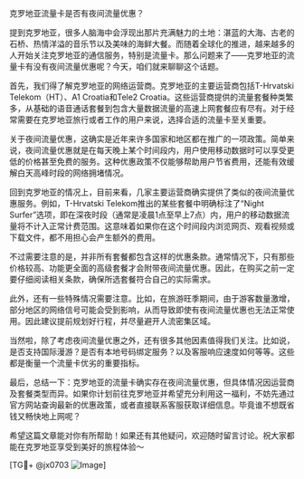 克罗地亚流量卡是否有夜间流量优惠？

提到克罗地亚，很多人脑海中会浮现出那片充满魅力的土地：湛蓝的大海、古老的石桥、热情洋溢的音乐节以及美味的海鲜大餐。而随着全球化的推进，越来越多的人开始关注克罗地亚的通信服务，特别是流量卡。那么问题来了——克罗地亚的流量卡有没有夜间流量优惠呢？今天，咱们就来聊聊这个话题。

首先，我们得了解克罗地亚的网络运营商。克罗地亚的主要运营商包括T-Hrvatski Telekom（HT）、A1 Croatia和Tele2 Croatia。这些运营商提供的流量套餐种类繁多，从基础的语音通话套餐到包含大量数据流量的高速上网套餐应有尽有。对于经常需要在克罗地亚旅行或者工作的用户来说，选择合适的流量卡至关重要。

关于夜间流量优惠，这确实是近年来许多国家和地区都在推广的一项政策。简单来说，夜间流量优惠就是在每天晚上某个时间段内，用户使用移动数据时可以享受更低的价格甚至免费的服务。这种优惠政策不仅能够帮助用户节省费用，还能有效缓解白天高峰时段的网络拥堵情况。

回到克罗地亚的情况上，目前来看，几家主要运营商确实提供了类似的夜间流量优惠服务。例如，T-Hrvatski Telekom推出的某些套餐中明确标注了“Night Surfer”选项，即在深夜时段（通常是凌晨1点至早上7点）内，用户的移动数据流量将不计入正常计费范围。这意味着如果你在这个时间段内浏览网页、观看视频或下载文件，都不用担心会产生额外的费用。

不过需要注意的是，并非所有套餐都包含这样的优惠条款。通常情况下，只有那些价格较高、功能更全面的高级套餐才会附带夜间流量优惠。因此，在购买之前一定要仔细阅读相关条款，确保所选套餐符合自己的实际需求。

此外，还有一些特殊情况需要注意。比如，在旅游旺季期间，由于游客数量激增，部分地区的网络信号可能会受到影响，从而导致即使有夜间流量优惠也无法正常使用。因此建议提前规划好行程，并尽量避开人流密集区域。

当然啦，除了考虑夜间流量优惠之外，还有很多其他因素值得我们关注。比如说，是否支持国际漫游？是否有本地号码绑定服务？以及客服响应速度如何等等。这些都是衡量一个流量卡优劣的重要指标。

最后，总结一下：克罗地亚的流量卡确实存在夜间流量优惠，但具体情况因运营商及套餐类型而异。如果你计划前往克罗地亚并希望充分利用这一福利，不妨先通过官方网站查询最新的优惠政策，或者直接联系客服获取详细信息。毕竟谁不想既省钱又畅快地上网呢？

希望这篇文章能对你有所帮助！如果还有其他疑问，欢迎随时留言讨论。祝大家都能在克罗地亚享受到美好的旅程体验～ 

[TG💪+ @jx0703 ![Image](https://github.com/user-attachments/assets/dbca1d08-cadb-493c-b0ec-ad6f7a83f270)]
